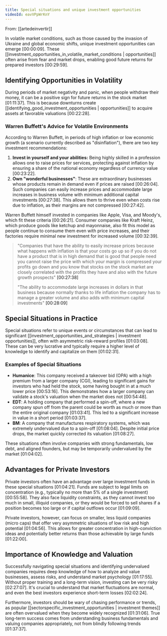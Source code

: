 ```yaml
---
title: Special situations and unique investment opportunities
videoId: eavVPpWrKnY
---
```


From: [[artedeinvertir]] <br/> 

In volatile market conditions, such as those caused by the invasion of Ukraine and global economic shifts, unique investment opportunities can emerge <a class="yt-timestamp" data-t="00:00:09">[00:00:09]</a>. These [[investment_opportunities_in_volatile_market_conditions | opportunities]] often arise from fear and market drops, enabling good future returns for prepared investors <a class="yt-timestamp" data-t="00:29:59">[00:29:59]</a>.

## Identifying Opportunities in Volatility
During periods of market negativity and panic, when people withdraw their money, it can be a positive sign for future returns in the stock market <a class="yt-timestamp" data-t="01:11:37">[01:11:37]</a>. This is because downturns create [[identifying_good_investment_opportunities | opportunities]] to acquire assets at favorable valuations <a class="yt-timestamp" data-t="00:22:28">[00:22:28]</a>.

### Warren Buffett's Advice for Volatile Environments
According to Warren Buffett, in periods of high inflation or low economic growth (a scenario currently described as "disinflation"), there are two key investment recommendations:
1.  **Invest in yourself and your abilities:** Being highly skilled in a profession allows one to raise prices for services, protecting against inflation by ensuring a share of the national economy regardless of currency value <a class="yt-timestamp" data-t="00:23:22">[00:23:22]</a>.
2.  **Own "wonderful businesses"**: These are extraordinary businesses whose products remain in demand even if prices are raised <a class="yt-timestamp" data-t="00:26:04">[00:26:04]</a>. Such companies can easily increase prices and accommodate large increases in business volume with minimum additional capital investments <a class="yt-timestamp" data-t="00:27:38">[00:27:38]</a>. This allows them to thrive even when costs rise due to inflation, as their margins are not compressed <a class="yt-timestamp" data-t="00:27:42">[00:27:42]</a>.

Warren Buffett himself invested in companies like Apple, Visa, and Moody's, which fit these criteria <a class="yt-timestamp" data-t="00:26:21">[00:26:21]</a>. Consumer companies like Kraft Heinz, which produce goods like ketchup and mayonnaise, also fit this model as people continue to consume them even with price increases, and their factories require minimal new investment for increased volume <a class="yt-timestamp" data-t="00:32:39">[00:32:39]</a>.

> "Companies that have the ability to easily increase prices because what happens with inflation is that your costs go up so if you do not have a product that is in high demand that is good that people need you cannot raise the price with which your margin is compressed your profits go down and you know that stocks on the stock market are closely correlated with the profits they have and also with the future growth prospects" <a class="yt-timestamp" data-t="00:27:38">[00:27:38]</a>
>
> "The ability to accommodate large increases in dollars in that business because normally thanks to life inflation the company has to manage a greater volume and also adds with minimum capital investments" <a class="yt-timestamp" data-t="00:28:09">[00:28:09]</a>

## Special Situations in Practice
Special situations refer to unique events or circumstances that can lead to significant [[investment_opportunities_and_strategies | investment opportunities]], often with asymmetric risk-reward profiles <a class="yt-timestamp" data-t="01:03:08">[01:03:08]</a>. These can be very lucrative and typically require a higher level of knowledge to identify and capitalize on them <a class="yt-timestamp" data-t="01:02:31">[01:02:31]</a>.

### Examples of Special Situations

*   **Humanice**: This company received a takeover bid (OPA) with a high premium from a larger company (CGI), leading to significant gains for investors who had held the stock, some having bought in at a much lower price <a class="yt-timestamp" data-t="00:53:16">[00:53:16]</a>. This demonstrates how a larger company can validate a stock's valuation when the market does not <a class="yt-timestamp" data-t="00:54:48">[00:54:48]</a>.
*   **EDT**: A holding company that performed a spin-off, where a new company spun off from the parent could be worth as much or more than the entire original company <a class="yt-timestamp" data-t="01:03:41">[01:03:41]</a>. This led to a significant increase in value in a short period <a class="yt-timestamp" data-t="01:03:37">[01:03:37]</a>.
*   **BM**: A company that manufactures respiratory systems, which was extremely undervalued due to a spin-off <a class="yt-timestamp" data-t="01:08:04">[01:08:04]</a>. Despite initial price drops, the market quickly corrected its valuation <a class="yt-timestamp" data-t="01:08:27">[01:08:27]</a>.

These situations often involve companies with strong fundamentals, low debt, and aligned founders, but may be temporarily undervalued by the market <a class="yt-timestamp" data-t="01:04:02">[01:04:02]</a>.

## Advantages for Private Investors
Private investors often have an advantage over large investment funds in these special situations <a class="yt-timestamp" data-t="01:04:21">[01:04:21]</a>. Funds are subject to legal limits on concentration (e.g., typically no more than 5% of a single investment) <a class="yt-timestamp" data-t="00:55:58">[00:55:58]</a>. They also face liquidity constraints, as they cannot invest too much in small, illiquid companies, or they would be forced to sell shares if a position becomes too large or if capital outflows occur <a class="yt-timestamp" data-t="01:09:09">[01:09:09]</a>.

Private investors, however, can focus on smaller, less liquid companies (micro caps) that offer very asymmetric situations of low risk and high potential <a class="yt-timestamp" data-t="01:04:56">[01:04:56]</a>. This allows for greater concentration in high-conviction ideas and potentially better returns than those achievable by large funds <a class="yt-timestamp" data-t="01:22:00">[01:22:00]</a>.

## Importance of Knowledge and Valuation
Successfully navigating special situations and identifying undervalued companies requires deep knowledge of how to analyze and value businesses, assess risks, and understand market psychology <a class="yt-timestamp" data-t="01:17:55">[01:17:55]</a>. Without proper training and a long-term vision, investing can be very risky <a class="yt-timestamp" data-t="02:27:07">[02:27:07]</a>. It's crucial to understand that market fluctuations are normal, and even the best investors experience short-term losses <a class="yt-timestamp" data-t="02:02:24">[02:02:24]</a>.

Furthermore, investors should be wary of chasing performance or trends, as popular [[sectorspecific_investment_opportunities | investment themes]] are often overvalued when they become widely recognized <a class="yt-timestamp" data-t="01:31:06">[01:31:06]</a>. True long-term success comes from understanding business fundamentals and valuing companies appropriately, not from blindly following trends <a class="yt-timestamp" data-t="01:37:37">[01:37:37]</a>.